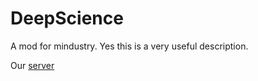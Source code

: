 # DeepScience
A mod for mindustry. Yes this is a very useful description.

Our [server](https://discord.gg/RCCVQFW)
